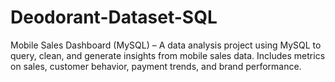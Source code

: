 # Deodorant-Dataset-SQL
Mobile Sales Dashboard (MySQL) – A data analysis project using MySQL to query, clean, and generate insights from mobile sales data. Includes metrics on sales, customer behavior, payment trends, and brand performance.
